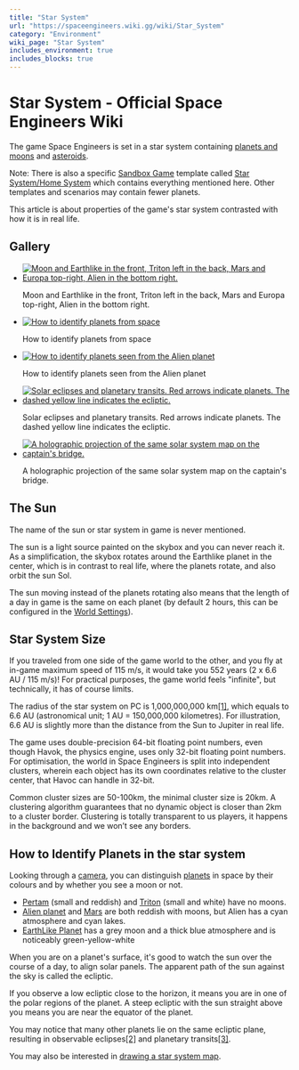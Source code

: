 ```yaml
---
title: "Star System"
url: "https://spaceengineers.wiki.gg/wiki/Star_System"
category: "Environment"
wiki_page: "Star System"
includes_environment: true
includes_blocks: true
---
```


# Star System - Official Space Engineers Wiki

The game Space Engineers is set in a star system containing [planets and moons](https://spaceengineers.wiki.gg/wiki/Planets "Planets") and [asteroids](https://spaceengineers.wiki.gg/wiki/Asteroid "Asteroid").

Note: There is also a specific [Sandbox Game](https://spaceengineers.wiki.gg/wiki/Sandbox_Game "Sandbox Game") template called [Star System/Home System](https://spaceengineers.wiki.gg/wiki/Star_System_Home_System "Star System Home System") which contains everything mentioned here. Other templates and scenarios may contain fewer planets.

This article is about properties of the game's star system contrasted with how it is in real life.

## Gallery

*   [![Moon and Earthlike in the front, Triton left in the back, Mars and Europa top-right, Alien in the bottom right.](https://spaceengineers.wiki.gg/images/thumb/3/33/Star_system.png/120px-Star_system.png?ff2754)](https://spaceengineers.wiki.gg/wiki/File:Star_system.png "Moon and Earthlike in the front, Triton left in the back, Mars and Europa top-right, Alien in the bottom right.")
    
    Moon and Earthlike in the front, Triton left in the back, Mars and Europa top-right, Alien in the bottom right.
    
*   [![How to identify planets from space](https://spaceengineers.wiki.gg/images/thumb/5/52/Planets.png/120px-Planets.png?68e9c0)](https://spaceengineers.wiki.gg/wiki/File:Planets.png "How to identify planets from space")
    
    How to identify planets from space
    
*   [![How to identify planets seen from the Alien planet](https://spaceengineers.wiki.gg/images/thumb/8/83/Planets_seen_from_Alien_planet.png/120px-Planets_seen_from_Alien_planet.png?175b9c)](https://spaceengineers.wiki.gg/wiki/File:Planets_seen_from_Alien_planet.png "How to identify planets seen from the Alien planet")
    
    How to identify planets seen from the Alien planet
    
*   [![Solar eclipses and planetary transits. Red arrows indicate planets. The dashed yellow line indicates the ecliptic.](https://spaceengineers.wiki.gg/images/thumb/c/ce/Space-engineers-ecliptic.png/120px-Space-engineers-ecliptic.png?a1c4b3)](https://spaceengineers.wiki.gg/wiki/File:Space-engineers-ecliptic.png "Solar eclipses and planetary transits. Red arrows indicate planets. The dashed yellow line indicates the ecliptic.")
    
    Solar eclipses and planetary transits. Red arrows indicate planets. The dashed yellow line indicates the ecliptic.
    
*   [![A holographic projection of the same solar system map on the captain's bridge.](https://spaceengineers.wiki.gg/images/thumb/7/7c/Orrery-hologram.png/120px-Orrery-hologram.png?7dc0d5)](https://spaceengineers.wiki.gg/wiki/File:Orrery-hologram.png "A holographic projection of the same solar system map on the captain's bridge.")
    
    A holographic projection of the same solar system map on the captain's bridge.
    

## The Sun

The name of the sun or star system in game is never mentioned.

The sun is a light source painted on the skybox and you can never reach it. As a simplification, the skybox rotates around the Earthlike planet in the center, which is in contrast to real life, where the planets rotate, and also orbit the sun Sol.

The sun moving instead of the planets rotating also means that the length of a day in game is the same on each planet (by default 2 hours, this can be configured in the [World Settings](https://spaceengineers.wiki.gg/wiki/World_Settings "World Settings")).

## Star System Size

If you traveled from one side of the game world to the other, and you fly at in-game maximum speed of 115 m/s, it would take you 552 years (2 x 6.6 AU / 115 m/s)! For practical purposes, the game world feels "infinite", but technically, it has of course limits.

The radius of the star system on PC is 1,000,000,000 km[\[1\]](#cite_note-1), which equals to 6.6 AU (astronomical unit; 1 AU = 150,000,000 kilometres). For illustration, 6.6 AU is slightly more than the distance from the Sun to Jupiter in real life.

The game uses double-precision 64-bit floating point numbers, even though Havok, the physics engine, uses only 32-bit floating point numbers. For optimisation, the world in Space Engineers is split into independent clusters, wherein each object has its own coordinates relative to the cluster center, that Havoc can handle in 32-bit.

Common cluster sizes are 50-100km, the minimal cluster size is 20km. A clustering algorithm guarantees that no dynamic object is closer than 2km to a cluster border. Clustering is totally transparent to us players, it happens in the background and we won’t see any borders.

## How to Identify Planets in the star system

Looking through a [camera](https://spaceengineers.wiki.gg/wiki/Camera "Camera"), you can distinguish [planets](https://spaceengineers.wiki.gg/wiki/Planets "Planets") in space by their colours and by whether you see a moon or not.

*   [Pertam](https://spaceengineers.wiki.gg/wiki/Pertam "Pertam") (small and reddish) and [Triton](https://spaceengineers.wiki.gg/wiki/Triton "Triton") (small and white) have no moons.
*   [Alien planet](https://spaceengineers.wiki.gg/wiki/Alien_planet "Alien planet") and [Mars](https://spaceengineers.wiki.gg/wiki/Mars "Mars") are both reddish with moons, but Alien has a cyan atmosphere and cyan lakes.
*   [EarthLike Planet](https://spaceengineers.wiki.gg/wiki/EarthLike_Planet "EarthLike Planet") has a grey moon and a thick blue atmosphere and is noticeably green-yellow-white

When you are on a planet's surface, it's good to watch the sun over the course of a day, to align solar panels. The apparent path of the sun against the sky is called the ecliptic.

If you observe a low ecliptic close to the horizon, it means you are in one of the polar regions of the planet. A steep ecliptic with the sun straight above you means you are near the equator of the planet.

You may notice that many other planets lie on the same ecliptic plane, resulting in observable eclipses[\[2\]](#cite_note-2) and planetary transits[\[3\]](#cite_note-3).

You may also be interested in [drawing a star system map](https://spaceengineers.wiki.gg/wiki/How_to_Draw_a_Star_System_Map "How to Draw a Star System Map").
